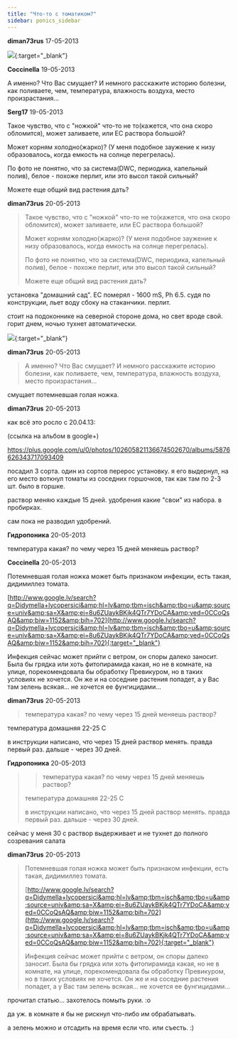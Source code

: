 ```yaml
---
title: "Что-то с томатиком?"
sidebar: ponics_sidebar
---
```


**diman73rus** 17-05-2013

[![](/imagehost/thumbs/20130517215405.jpg)](https://t.me/ponics_ru_files/10564){:target="_blank"}


**Coccinella** 19-05-2013

А именно? Что Вас смущает? И немного расскажите историю болезни, как поливаете, чем, температура, влажность воздуха, место произрастания...


**Serg17** 19-05-2013

Такое чувство, что с "ножкой" что-то не то(кажется, что она скоро обломится), может заливаете, или EC раствора большой?

Может корням холодно(жарко)? (У меня подобное заужение к низу образовалось, когда емкость на солнце перегрелась).

По фото не понятно, что за система(DWC, периодика, капельный полив), белое - похоже перлит, или это высол такой сильный?

Можете еще общий вид растения дать?


**diman73rus** 20-05-2013

> Такое чувство, что с "ножкой" что-то не то(кажется, что она скоро обломится), может заливаете, или EC раствора большой?
> 
> Может корням холодно(жарко)? (У меня подобное заужение к низу образовалось, когда емкость на солнце перегрелась).
> 
> По фото не понятно, что за система(DWC, периодика, капельный полив), белое - похоже перлит, или это высол такой сильный?
> 
> Можете еще общий вид растения дать?

установка "домашний сад". ЕС померял - 1600 mS, Ph 6.5. судя по конструкции, льет воду сбоку на стаканчики. перлит. 

стоит на подоконнике на северной стороне дома, но свет вроде свой. горит днем, ночью тухнет автоматически.

[![](/imagehost/thumbs/20130518120515.jpg)](https://t.me/ponics_ru_files/10565){:target="_blank"}


**diman73rus** 20-05-2013

> А именно? Что Вас смущает? И немного расскажите историю болезни, как поливаете, чем, температура, влажность воздуха, место произрастания...

смущает потемневшая голая ножка.


**diman73rus** 20-05-2013

как всё это росло с 20.04.13: 

(ссылка на альбом в google+)

https://plus.google.com/u/0/photos/102605821136674502670/albums/5876626343717093409

посадил 3 сорта. один из сортов перерос установку. я его выдернул, на его место воткнул томаты из соседних горшочков, так как там по 2-3 шт. было в горшке.

раствор меняю каждые 15 дней. удобрения какие "свои" из набора. в пробирках.

сам пока не разводил удобрений.


**Гидропоника** 20-05-2013

температура какая? по чему через 15 дней меняешь раствор? 


**Coccinella** 20-05-2013

Потемневшая голая ножка может быть признаком инфекции, есть такая, дидимиллез томата. 

[http://www.google.lv/search?q=Didymella+lycopersici&amp;hl=lv&amp;tbm=isch&amp;tbo=u&amp;source=univ&amp;sa=X&amp;ei=8u6ZUaykBKjk4QTr7YDoCA&amp;ved=0CCoQsAQ&amp;biw=1152&amp;bih=702](http://www.google.lv/search?q=Didymella+lycopersici&amp;hl=lv&amp;tbm=isch&amp;tbo=u&amp;source=univ&amp;sa=X&amp;ei=8u6ZUaykBKjk4QTr7YDoCA&amp;ved=0CCoQsAQ&amp;biw=1152&amp;bih=702){:target="_blank"}

Инфекция сейчас может прийти с ветром, он споры далеко заносит. Была бы грядка или хоть фитопирамида какая, но не в комнате, на улице, порекомендовала бы обработку Превикуром, но в таких условиях не хочется. Он же и на соседние растения попадет, а у Вас там зелень всякая... не хочется ее фунгицидами...


**diman73rus** 20-05-2013

> температура какая? по чему через 15 дней меняешь раствор?

температура домашняя 22-25 C

в инструкции написано, что через 15 дней раствор менять. правда первый раз. дальше - через 30 дней.


**Гидропоника** 20-05-2013

> > температура какая? по чему через 15 дней меняешь раствор?
> 
> 
> 
> температура домашняя 22-25 C
> 
> в инструкции написано, что через 15 дней раствор менять. правда первый раз. дальше - через 30 дней.

сейчас у меня 30 с раствор выдерживает и не тухнет до полного созревания салата 


**diman73rus** 20-05-2013

> Потемневшая голая ножка может быть признаком инфекции, есть такая, дидимиллез томата. 
> 
> [http://www.google.lv/search?q=Didymella+lycopersici&amp;hl=lv&amp;tbm=isch&amp;tbo=u&amp;source=univ&amp;sa=X&amp;ei=8u6ZUaykBKjk4QTr7YDoCA&amp;ved=0CCoQsAQ&amp;biw=1152&amp;bih=702](http://www.google.lv/search?q=Didymella+lycopersici&amp;hl=lv&amp;tbm=isch&amp;tbo=u&amp;source=univ&amp;sa=X&amp;ei=8u6ZUaykBKjk4QTr7YDoCA&amp;ved=0CCoQsAQ&amp;biw=1152&amp;bih=702){:target="_blank"}
> 
> Инфекция сейчас может прийти с ветром, он споры далеко заносит. Была бы грядка или хоть фитопирамида какая, но не в комнате, на улице, порекомендовала бы обработку Превикуром, но в таких условиях не хочется. Он же и на соседние растения попадет, а у Вас там зелень всякая... не хочется ее фунгицидами...

прочитал статью... захотелось помыть руки. :o

да уж. в комнате я бы не рискнул что-либо им обрабатывать.

а зелень можно и отсадить на время если что. или съесть. :)


